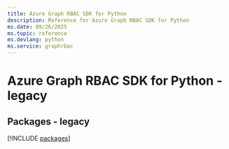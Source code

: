 ```yaml
---
title: Azure Graph RBAC SDK for Python
description: Reference for Azure Graph RBAC SDK for Python
ms.date: 09/26/2025
ms.topic: reference
ms.devlang: python
ms.service: graphrbac
---
```

# Azure Graph RBAC SDK for Python - legacy
## Packages - legacy
[!INCLUDE [packages](graph-rbac-index.md)]